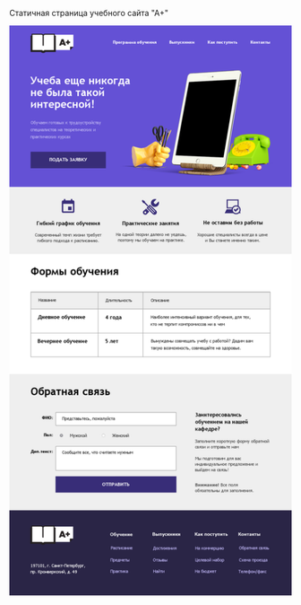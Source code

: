 Статичная страница учебного сайта "А+"








![](https://raw.githubusercontent.com/GorskiiNikita/HTML-CSS-practice/master/A-Plus-Redesign-Index.png)

